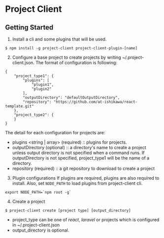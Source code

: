 # Project Client

## Getting Started

1. Install a cli and some plugins that will be used.
```
$ npm install -g project-client project-client-plugin-[name]
```

2. Configure a base project to create projects by writing ~/.project-client.json.
The format of configuration is following:
```
{
    "project_type1": {
        "plugins": [
            "plugin1",
            "plugin2"
        ],
        "outputDirectory": "defaultOutputDirectory",
        "repository": "https://github.com/at-ishikawa/react-template.git"
    },
    "project_type2": {
    }
}
```

The detail for each configuration for projects are:
- plugins <string | array> (required) :: plugins for projects.
- outputDirectory <string> (optional) :: a directory's name to create a project unless output directory is not specified when a command runs.
  If outputDirectory is not specified, project_type1 will be the name of a directory.
- repository <string> (required) :: a git repository to download to create a project

3. Plugin configurations
If plugins are required, plugins are also required to install.
Also, set `NODE_PATH` to load plugins from project-client cli.
```
export NODE_PATH=`npm root -g`
```

4. Create a project
```
$ project-client create [project type] [output_directory]
```

- project_type can be one of *react*, *laravel* or projects which is configured in ~/.project-client.json
- output_directory is optional.
